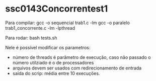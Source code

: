 # ssc0143Concorrentest1


Para compilar:
  gcc -o sequencial trab1.c -lm
  gcc -o paralelo trab1_concorrente.c -lm -lpthread
  
Para rodar:
  bash tests.sh
  
Nele é possível modificar os parametros:
  - número de threads é parâmetro de execução, caso não passado o número utilziado é o de processadores
  - arquivos devem ser usados com redirecionamento de entrada
  - saída do scrip: média entre 10 execuções.
